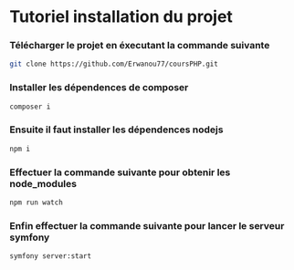 # Tutoriel installation du projet

### Télécharger le projet en éxecutant la commande suivante

```bash
git clone https://github.com/Erwanou77/coursPHP.git
```

### Installer les dépendences de composer

```bash
composer i
```

### Ensuite il faut installer les dépendences nodejs

```bash
npm i
```

### Effectuer la commande suivante pour obtenir les node_modules

```bash
npm run watch
```

### Enfin effectuer la commande suivante pour lancer le serveur symfony

```bash
symfony server:start
```
